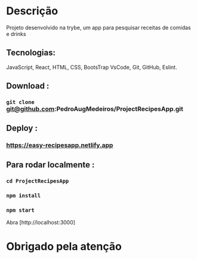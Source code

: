 # Descrição

Projeto desenvolvido na trybe, um app para pesquisar receitas de comidas e drinks
## Tecnologias:

 JavaScript, React, HTML, CSS, BootsTrap VsCode, Git, GitHub, Eslint.

## Download :

### `git clone` git@github.com:PedroAugMedeiros/ProjectRecipesApp.git

## Deploy :

### https://easy-recipesapp.netlify.app

## Para rodar localmente :
### `cd ProjectRecipesApp`
### `npm install`
### `npm start`

Abra [http://localhost:3000]

# Obrigado pela atenção
